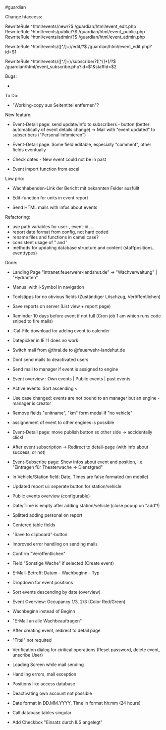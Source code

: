 #guardian

Change htaccess:
	
RewriteRule ^html/events/new/?$ /guardian/html/event_edit.php
RewriteRule ^html/events/public/?$ /guardian/html/event_public.php
RewriteRule ^html/events/admin/?$ /guardian/html/event_admin.php

RewriteRule ^html/events/([^/]+)/edit/?$ /guardian/html/event_edit.php?id=$1

RewriteRule ^html/events/([^/]+)/subscribe/?([^/]*)/?$ /guardian/html/event_subscribe.php?id=$1&staffid=$2



Bugs:

- 

To Do: 


- "Working-copy aus Seitentitel entfernen"?

New feature:

- Event-Detail page: send update/info to subscribers - button (better: automatically of event details change) -> Mail with "event updated" to subscribers ("Personal infomieren") 
- Event-Detail page: Some field editable, especially "comment", other fields eventually

- Check dates - New event could not be in past



- Event import function from excel


Low prio:

- Wachhabenden-Link der Bericht mit bekannten Felder ausfüllt
- Edit-function for units in event report
	
- Send HTML mails with infos about events


Refactoring: 

- use path variables for user-, event-id, ...
- report date format from config, not hard coded
- rename files and functions in camel case?
- consistent usage of " and '
- methods for updating database structure and content (staffpositions, eventtypes)


Done:
- Landing Page "intranet.feuerwehr-landshut.de" -> "Wachverwaltung" | "Hydranten"
- Manual with i-Symbol in navigation


- Toolstipps for no obvious fields (Zuständiger Löschzug, Veröffentlichen)
- Save reports on server (List view + report page)
- Reminder 10 days before event if not full
		(Cron job 1 am which runs code sniped to fire mails)
- iCal-File download for adding event to calender


- Datepicker in IE 11 does no work


- Switch mail from @thral.de to @feuerwehr-landshut.de
- Dont send mails to deactivated users
- Send mail to manager if event is assigned to engine


- Event overview : Own events | Public events | past events
- Active events: Sort ascending <
- Use case changed: events are not bound to an manager but an engine - manager is creator
- Remove fields "unitname", "km" form modal if "no vehicle"
- assignement of event to other engines is possible

 
- Event-Detail page: move publish button so other side -> accidentally click!
- After event subscription -> Redirect to detail-page (with info about success, or not)
- Event-Subscribe page: Show infos about event and position, i.e. "Eintragen für Theaterwache -> Dienstgrad"


- In Vehicle/Station field: Date, Times are false formated (on mobile)
- Updated report ui: seperate button for station/vehicle
- Public events overview (configurable)
- Date/Time is empty after adding station/vehicle (close popup on "add"!)
- Splitted adding personal on report
- Centered table fields


- "Save to clipboard"-button 
- Improved error handling on sending mails
- Confirm "Veröffentlichen"
- Field "Sonstige Wache" if selected (Create event)


- E-Mail-Betreff: Datum - Wachbeginn - Typ
- Dropdown for event positions


- Sort events descending by date (overview)
- Event Overview: Occupancy 1/3, 2/3 (Color Red/Green)
- Wachbeginn instead of Beginn
- "E-Mail an alle Wachbeauftragen"
- After creating event, redirect to detail page
- "Titel" not required


- Verification dialog for ciritical operations
	(Reset password, delete event, unscribe User)
- Loading Screen while mail sending
- Handling errors, mail exception
- Positions like access database
- Deactivating own account not possible
- Date format in DD.MM.YYYY, Time in format hh:mm (24 hours)
- Call database tables singular
- Add Checkbox "Einsatz durch ILS angelegt"
